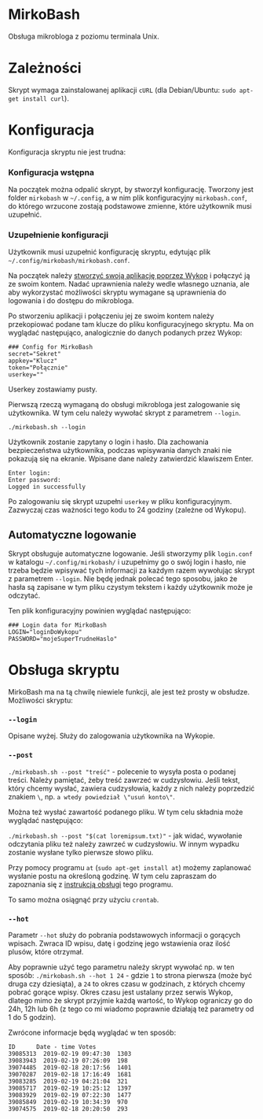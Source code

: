 # MirkoBash
Obsługa mikrobloga z poziomu terminala Unix.

# Zależności
Skrypt wymaga zainstalowanej aplikacji `cURL` (dla Debian/Ubuntu: `sudo apt-get install curl`).

# Konfiguracja
Konfiguracja skryptu nie jest trudna:

### Konfiguracja wstępna
Na początek można odpalić skrypt, by stworzył konfigurację. Tworzony jest folder `mirkobash` w `~/.config`, a w nim plik konfiguracyjny `mirkobash.conf`, do którego wrzucone zostają podstawowe zmienne, które użytkownik musi uzupełnić.

### Uzupełnienie konfiguracji
Użytkownik musi uzupełnić konfigurację skryptu, edytując plik `~/.config/mirkobash/mirkobash.conf`.

Na początek należy [stworzyć swoją aplikację poprzez Wykop](https://www.wykop.pl/dla-programistow/twoje-aplikacje/) i połączyć ją ze swoim kontem. Nadać uprawnienia należy wedle własnego uznania, ale aby wykorzystać możliwości skryptu wymagane są uprawnienia do logowania i do dostępu do mikrobloga. 

Po stworzeniu aplikacji i połączeniu jej ze swoim kontem należy przekopiować podane tam klucze do pliku konfiguracyjnego skryptu. Ma on wyglądać następująco, analogicznie do danych podanych przez Wykop:

```
### Config for MirkoBash
secret="Sekret"
appkey="Klucz"
token="Połącznie"
userkey=""
```

Userkey zostawiamy pusty.

Pierwszą rzeczą wymaganą do obsługi mikrobloga jest zalogowanie się użytkownika. W tym celu należy wywołać skrypt z parametrem `--login`.

```
./mirkobash.sh --login
```

Użytkownik zostanie zapytany o login i hasło. Dla zachowania bezpieczeństwa użytkownika, podczas wpisywania danych znaki nie pokazują się na ekranie. Wpisane dane należy zatwierdzić klawiszem Enter.

```
Enter login:
Enter password:
Logged in successfully
```

Po zalogowaniu się skrypt uzupełni `userkey` w pliku konfiguracyjnym. Zazwyczaj czas ważności tego kodu to 24 godziny (zależne od Wykopu).

## Automatyczne logowanie
Skrypt obsługuje automatyczne logowanie. Jeśli stworzymy plik `login.conf` w katalogu `~/.config/mirkobash/` i uzupełnimy go o swój login i hasło, nie trzeba będzie wpisywać tych informacji za każdym razem wywołując skrypt z parametrem `--login`. Nie będę jednak polecać tego sposobu, jako że hasła są zapisane w tym pliku czystym tekstem i każdy użytkownik może je odczytać. 

Ten plik konfiguracyjny powinien wyglądać następująco:
```
### Login data for MirkoBash
LOGIN="loginDoWykopu"
PASSWORD="mojeSuperTrudneHaslo"
```

# Obsługa skryptu
MirkoBash ma na tą chwilę niewiele funkcji, ale jest też prosty w obsłudze. Możliwości skryptu:

### `--login`
Opisane wyżej. Służy do zalogowania użytkownika na Wykopie.

### `--post`
`./mirkobash.sh --post "treść"` - polecenie to wysyła posta o podanej treści. Należy pamiętać, żeby treść zawrzeć w cudzysłowiu. Jeśli tekst, który chcemy wysłać, zawiera cudzysłowia, każdy z nich należy poprzedzić znakiem `\`, np. `a wtedy powiedział \"usuń konto\"`.

Można też wysłać zawartość podanego pliku. W tym celu składnia może wyglądać następująco:

`./mirkobash.sh --post "$(cat loremipsum.txt)"` - jak widać, wywołanie odczytania pliku też należy zawrzeć w cudzysłowiu. W innym wypadku zostanie wysłane tylko pierwsze słowo pliku.

Przy pomocy programu `at` (`sudo apt-get install at`) możemy zaplanować wysłanie postu na określoną godzinę. W tym celu zapraszam do zapoznania się z [instrukcją obsługi](https://linux.die.net/man/1/at) tego programu.

To samo można osiągnąć przy użyciu `crontab`.

### `--hot`
Parametr `--hot` służy do pobrania podstawowych informacji o gorących wpisach. Zwraca ID wpisu, datę i godzinę jego wstawienia oraz ilość plusów, które otrzymał.

Aby poprawnie użyć tego parametru należy skrypt wywołać np. w ten sposób:
`./mirkobash.sh --hot 1 24` - gdzie `1` to strona pierwsza (może być druga czy dziesiąta), a `24` to okres czasu w godzinach, z których chcemy pobrać gorące wpisy. Okres czasu jest ustalany przez serwis Wykop, dlatego mimo że skrypt przyjmie każdą wartość, to Wykop ograniczy go do 24h, 12h lub 6h (z tego co mi wiadomo poprawnie działają też parametry od 1 do 5 godzin).

Zwrócone informacje będą wyglądać w ten sposób:

```
ID		Date - time Votes
39085313  2019-02-19 09:47:30  1303 
39083943  2019-02-19 07:26:09  198 
39074485  2019-02-18 20:17:56  1401 
39070287  2019-02-18 17:16:49  1681 
39083285  2019-02-19 04:21:04  321 
39085717  2019-02-19 10:25:12  1397 
39083929  2019-02-19 07:22:30  1477 
39085849  2019-02-19 10:34:39  970 
39074575  2019-02-18 20:20:50  293 
```
